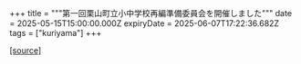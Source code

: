 +++
title = """第一回栗山町立小中学校再編準備委員会を開催しました"""
date = 2025-05-15T15:00:00.000Z
expiryDate = 2025-06-07T17:22:36.682Z
tags = ["kuriyama"]
+++


[[source]](https://www.town.kuriyama.hokkaido.jp/site/saihen/31671.html)
